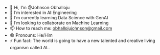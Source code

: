 - 👋 Hi, I’m @Johnson Obhalloju
- 👀 I’m interested in AI Engineering
- 🌱 I’m currently learning Data Science with GenAI
- 💞️ I’m looking to collaborate on Machine Learning
- 📫 How to reach me: obhallojujohnson@gmail.com
- 😄 Pronouns: He/Him
- ⚡ Fun fact: The world is going to have a new talented and creative living organism called AI..

<!---
Johnson-123-208/Johnson-123-208 is a ✨ special ✨ repository because its `README.md` (this file) appears on your GitHub profile.
You can click the Preview link to take a look at your changes.
--->
